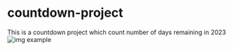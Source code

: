 # countdown-project
This is a countdown project which count number of days remaining in 2023
![img example](https://user-images.githubusercontent.com/102850517/205140466-47d4f004-6c8c-4b0e-9885-3ba05fb42f9b.png)
